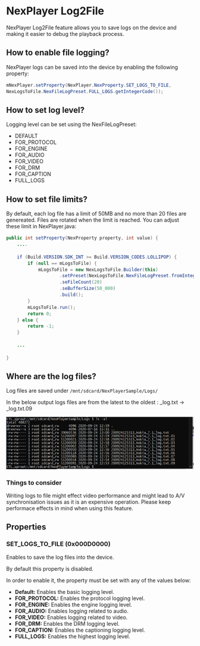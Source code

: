 # NexPlayer Log2File

NexPlayer Log2File feature allows you to save logs on the device and making it easier to debug the playback process. 

## How to enable file logging?

NexPlayer logs can be saved into the device by enabling the following property:

```java
mNexPlayer.setProperty(NexPlayer.NexProperty.SET_LOGS_TO_FILE,
NexLogsToFile.NexFileLogPreset.FULL_LOGS.getIntegerCode());
```

## How to set log level?

Logging level can be set using the NexFileLogPreset:

* DEFAULT
* FOR_PROTOCOL
* FOR_ENGINE
* FOR_AUDIO
* FOR_VIDEO
* FOR_DRM
* FOR_CAPTION
* FULL_LOGS

## How to set file limits?

By default, each log file has a limit of 50MB and no more than 20 files are genereated. Files are rotated when the limit is reached. You can adjust these limit in NexPlayer.java:

```java
public int setProperty(NexProperty property, int value) {
	....

    if (Build.VERSION.SDK_INT >= Build.VERSION_CODES.LOLLIPOP) {
        if (null == mLogsToFile) {
            mLogsToFile = new NexLogsToFile.Builder(this)
                    .setPreset(NexLogsToFile.NexFileLogPreset.fromIntegerValue(value))
                    .seFileCount(20)
                    .seBufferSize(50_000)
                    .build();
        }
        mLogsToFile.run();
        return 0;
    } else {
        return -1;
    }
    
    ...
    
}
```

## Where are the log files?

Log files are saved under `/mnt/sdcard/NexPlayerSample/Logs/`

In the below output logs files are from the latest to the oldest : _log.txt → _log.txt.09 

![](../assets/log2file.jpg)

### Things to consider

Writing logs to file might effect video performance and might lead to A/V synchronisation issues as it is an expensive operation. Please keep performace effects in mind when using this feature. 

## Properties

### SET_LOGS_TO_FILE (0x000D0000)

Enables to save the log files into the device.

By default this property is disabled.

In order to enable it, the property must be set with any of the values below:

- **Default:** Enables the basic logging level.
- **FOR_PROTOCOL:** Enables the protocol logging level.
- **FOR_ENGINE:** Enables the engine logging level.
- **FOR_AUDIO:** Enables logging related to audio.
- **FOR_VIDEO:** Enables logging related to video.
- **FOR_DRM:** Enables the DRM logging level.
- **FOR_CAPTION:** Enables the captioning logging level.
- **FULL_LOGS:** Enables the highest logging level.